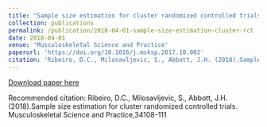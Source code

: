 ```yaml
---
title: "Sample size estimation for cluster randomized controlled trials"
collection: publications
permalink: /publication/2018-04-01-sample-size-estimation-cluster-rct
date: 2018-04-01
venue: 'Musculoskeletal Science and Practice'
paperurl: 'https://doi.org/10.1016/j.msksp.2017.10.002'
citation: 'Ribeiro, D.C., Milosavljevic, S., Abbott, J.H. (2018).Sample size estimation for cluster randomized controlled trials. Musculoskeletal Science and Practice,34108-111'
---
```


<a href='https://doi.org/10.1016/j.msksp.2017.10.002'>Download paper here</a>

Recommended citation: Ribeiro, D.C., Milosavljevic, S., Abbott, J.H. (2018).Sample size estimation for cluster randomized controlled trials. Musculoskeletal Science and Practice,34108-111